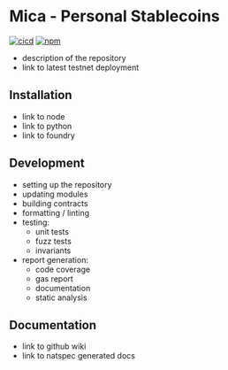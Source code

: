 # Mica - Personal Stablecoins

[![cicd](https://github.com/vbidin/mica/actions/workflows/cicd.yaml/badge.svg)](https://github.com/vbidin/mica/actions/workflows/cicd.yaml)
[![npm](https://img.shields.io/npm/v/bidin/mica/latest.svg)](https://www.npmjs.com/package/bidin/mica/v/latest)

- description of the repository
- link to latest testnet deployment

## Installation

- link to node
- link to python
- link to foundry

## Development

- setting up the repository
- updating modules
- building contracts
- formatting / linting
- testing:
  - unit tests
  - fuzz tests
  - invariants
- report generation:
  - code coverage
  - gas report
  - documentation
  - static analysis

## Documentation

- link to github wiki
- link to natspec generated docs
